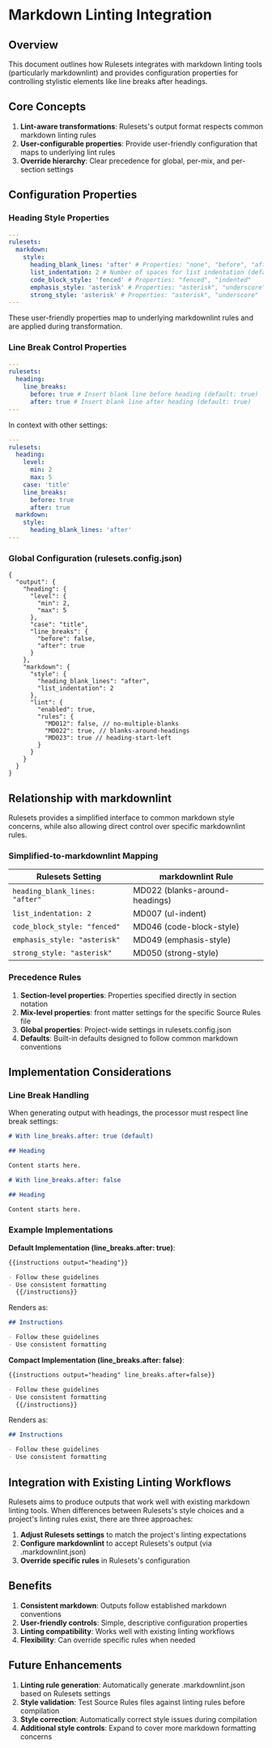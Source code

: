 # Markdown Linting Integration

## Overview

This document outlines how Rulesets integrates with markdown linting tools (particularly markdownlint) and provides configuration properties for controlling stylistic elements like line breaks after headings.

## Core Concepts

1. **Lint-aware transformations**: Rulesets's output format respects common markdown linting rules
2. **User-configurable properties**: Provide user-friendly configuration that maps to underlying lint rules
3. **Override hierarchy**: Clear precedence for global, per-mix, and per-section settings

## Configuration Properties

### Heading Style Properties

```yaml
---
rulesets:
  markdown:
    style:
      heading_blank_lines: 'after' # Properties: "none", "before", "after", "both"
      list_indentation: 2 # Number of spaces for list indentation (default: 2)
      code_block_style: 'fenced' # Properties: "fenced", "indented"
      emphasis_style: 'asterisk' # Properties: "asterisk", "underscore"
      strong_style: 'asterisk' # Properties: "asterisk", "underscore"
---
```

These user-friendly properties map to underlying markdownlint rules and are applied during transformation.

### Line Break Control Properties

```yaml
---
rulesets:
  heading:
    line_breaks:
      before: true # Insert blank line before heading (default: true)
      after: true # Insert blank line after heading (default: true)
---
```

In context with other settings:

```yaml
---
rulesets:
  heading:
    level:
      min: 2
      max: 5
    case: 'title'
    line_breaks:
      before: true
      after: true
  markdown:
    style:
      heading_blank_lines: 'after'
---
```

### Global Configuration (rulesets.config.json)

```jsonc
{
  "output": {
    "heading": {
      "level": {
        "min": 2,
        "max": 5
      },
      "case": "title",
      "line_breaks": {
        "before": false,
        "after": true
      }
    },
    "markdown": {
      "style": {
        "heading_blank_lines": "after",
        "list_indentation": 2
      },
      "lint": {
        "enabled": true,
        "rules": {
          "MD012": false, // no-multiple-blanks
          "MD022": true, // blanks-around-headings
          "MD023": true // heading-start-left
        }
      }
    }
  }
}
```

## Relationship with markdownlint

Rulesets provides a simplified interface to common markdown style concerns, while also allowing direct control over specific markdownlint rules.

### Simplified-to-markdownlint Mapping

| Rulesets Setting                | markdownlint Rule              |
| ------------------------------ | ------------------------------ |
| `heading_blank_lines: "after"` | MD022 (blanks-around-headings) |
| `list_indentation: 2`          | MD007 (ul-indent)              |
| `code_block_style: "fenced"`   | MD046 (code-block-style)       |
| `emphasis_style: "asterisk"`   | MD049 (emphasis-style)         |
| `strong_style: "asterisk"`     | MD050 (strong-style)           |

### Precedence Rules

1. **Section-level properties**: Properties specified directly in section notation
2. **Mix-level properties**: front matter settings for the specific Source Rules file
3. **Global properties**: Project-wide settings in rulesets.config.json
4. **Defaults**: Built-in defaults designed to follow common markdown conventions

## Implementation Considerations

### Line Break Handling

When generating output with headings, the processor must respect line break settings:

```markdown
# With line_breaks.after: true (default)

## Heading

Content starts here.

# With line_breaks.after: false

## Heading

Content starts here.
```

### Example Implementations

**Default Implementation (line_breaks.after: true)**:

```markdown
{{instructions output="heading"}}

- Follow these guidelines
- Use consistent formatting
  {{/instructions}}
```

Renders as:

```markdown
## Instructions

- Follow these guidelines
- Use consistent formatting
```

**Compact Implementation (line_breaks.after: false)**:

```markdown
{{instructions output="heading" line_breaks.after=false}}

- Follow these guidelines
- Use consistent formatting
  {{/instructions}}
```

Renders as:

```markdown
## Instructions

- Follow these guidelines
- Use consistent formatting
```

## Integration with Existing Linting Workflows

Rulesets aims to produce outputs that work well with existing markdown linting tools. When differences between Rulesets's style choices and a project's linting rules exist, there are three approaches:

1. **Adjust Rulesets settings** to match the project's linting expectations
2. **Configure markdownlint** to accept Rulesets's output (via .markdownlint.json)
3. **Override specific rules** in Rulesets's configuration

## Benefits

1. **Consistent markdown**: Outputs follow established markdown conventions
2. **User-friendly controls**: Simple, descriptive configuration properties
3. **Linting compatibility**: Works well with existing linting workflows
4. **Flexibility**: Can override specific rules when needed

## Future Enhancements

1. **Linting rule generation**: Automatically generate .markdownlint.json based on Rulesets settings
2. **Style validation**: Test Source Rules files against linting rules before compilation
3. **Style correction**: Automatically correct style issues during compilation
4. **Additional style controls**: Expand to cover more markdown formatting concerns
